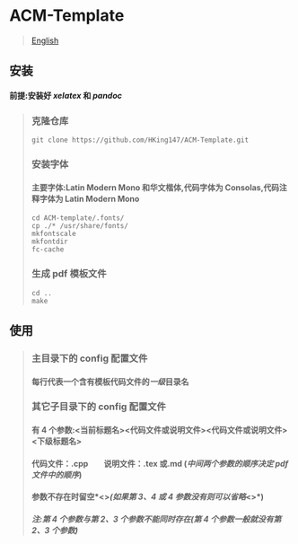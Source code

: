 # ACM-Template

> [English](./README.md)

## 安装

#### 前提:安装好 _xelatex_ 和 _pandoc_

> ### 克隆仓库
>
> ```shell
> git clone https://github.com/HKing147/ACM-Template.git
> ```
>
> ### 安装字体
>
> #### 主要字体:Latin Modern Mono 和华文楷体,代码字体为 Consolas,代码注释字体为 Latin Modern Mono
>
> ```shell
> cd ACM-template/.fonts/
> cp ./* /usr/share/fonts/
> mkfontscale
> mkfontdir
> fc-cache
> ```
>
> ### 生成 pdf 模板文件
>
> ```shell
> cd ..
> make
> ```

## 使用

> ### 主目录下的 config 配置文件
>
> #### 每行代表一个含有模板代码文件的*一级*目录名
>
> ### 其它子目录下的 config 配置文件
>
> #### 有 4 个参数:<当前标题名><代码文件或说明文件><代码文件或说明文件><下级标题名>
>
> #### 代码文件：.cpp&emsp;&emsp;说明文件：.tex 或.md (_中间两个参数的顺序决定 pdf 文件中的顺序_)
>
> #### 参数不存在时留空*<>*(如果第 3、4 或 4 参数没有则可以省略*<>*)
>
> #### _注:第 4 个参数与第 2、3 个参数不能同时存在(第 4 个参数一般就没有第 2、3 个参数)_
